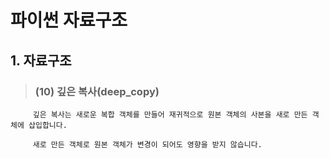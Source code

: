 # 파이썬 자료구조 

## 1. 자료구조
>   ### (10) 깊은 복사(deep_copy)
         깊은 복사는 새로운 복합 객체를 만들어 재귀적으로 원본 객체의 사본을 새로 만든 객체에 삽입합니다.
         
         새로 만든 객체로 원본 객체가 변경이 되어도 영향을 받지 않습니다.
         